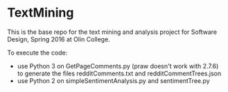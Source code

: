 # TextMining
This is the base repo for the text mining and analysis project for Software Design, Spring 2016 at Olin College.


To execute the code:
  - use Python 3 on GetPageComments.py (praw doesn't work with 2.7.6) to generate the files redditComments.txt and redditCommentTrees.json
  - use Python 2 on simpleSentimentAnalysis.py and sentimentTree.py
